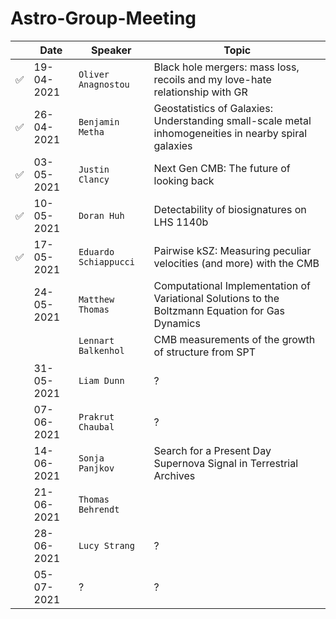 # Astro-Group-Meeting

| | Date| Speaker | Topic |
| --- | --- | --- | --- |
| :white_check_mark: | 19-04-2021 | `Oliver Anagnostou` | Black hole mergers: mass loss, recoils and my love-hate relationship with GR |
| :white_check_mark: | 26-04-2021 | `Benjamin Metha` | Geostatistics of Galaxies: Understanding small-scale metal inhomogeneities in nearby spiral galaxies |
| :white_check_mark: | 03-05-2021 | `Justin Clancy` | Next Gen CMB: The future of looking back |
| :white_check_mark: | 10-05-2021 | `Doran Huh` | Detectability of biosignatures on LHS 1140b |
| :white_check_mark: | 17-05-2021 | `Eduardo Schiappucci` | Pairwise kSZ: Measuring peculiar velocities (and more) with the CMB |
| | 24-05-2021 | `Matthew Thomas` | Computational Implementation of Variational Solutions to the Boltzmann Equation for Gas Dynamics |
| | | `Lennart Balkenhol` | CMB measurements of the growth of structure from SPT |
| | 31-05-2021 | `Liam Dunn` | ? |
| | 07-06-2021 | `Prakrut Chaubal` | ? |
| | 14-06-2021 | `Sonja Panjkov` | Search for a Present Day Supernova Signal in Terrestrial Archives |
| | 21-06-2021 | `Thomas Behrendt` |  |
| | 28-06-2021 | `Lucy Strang` | ? |
| | 05-07-2021 | ? | ? |
